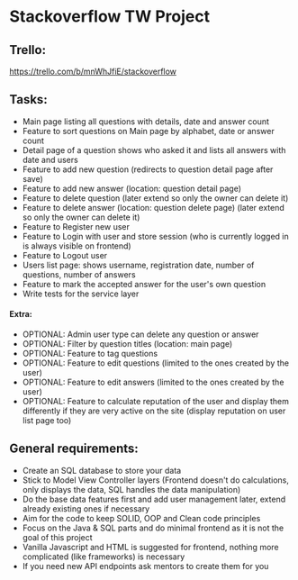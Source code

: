 # Stackoverflow TW Project

## Trello:

https://trello.com/b/mnWhJfiE/stackoverflow

## Tasks:

- Main page listing all questions with details, date and answer count
- Feature to sort questions on Main page by alphabet, date or answer count
- Detail page of a question shows who asked it and lists all answers with date and users
- Feature to add new question (redirects to question detail page after save)
- Feature to add new answer (location: question detail page)
- Feature to delete question (later extend so only the owner can delete it)
- Feature to delete answer (location: question delete page) (later extend so only the owner can delete it)
- Feature to Register new user
- Feature to Login with user and store session (who is currently logged in is always visible on frontend)
- Feature to Logout user
- Users list page: shows username, registration date, number of questions, number of answers
- Feature to mark the accepted answer for the user's own question
- Write tests for the service layer

#### Extra:

- OPTIONAL: Admin user type can delete any question or answer
- OPTIONAL: Filter by question titles  (location: main page)
- OPTIONAL: Feature to tag questions
- OPTIONAL: Feature to edit questions (limited to the ones created by the user)
- OPTIONAL: Feature to edit answers (limited to the ones created by the user)
- OPTIONAL: Feature to calculate reputation of the user and display them differently if they are very active on the
  site (display reputation on user list page too)

## General requirements:

- Create an SQL database to store your data
- Stick to Model View Controller layers (Frontend doesn't do calculations, only displays the data, SQL handles the data
  manipulation)
- Do the base data features first and add user management later, extend already existing ones if necessary
- Aim for the code to keep SOLID, OOP and Clean code principles
- Focus on the Java & SQL parts and do minimal frontend as it is not the goal of this project
- Vanilla Javascript and HTML is suggested for frontend, nothing more complicated (like frameworks) is necessary
- If you need new API endpoints ask mentors to create them for you
